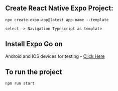 ## Create React Native Expo Project:

```
npx create-expo-app@latest app-name --template

select -> Navigation Typescript as template
```

## Install Expo Go on

Android and IOS devices for testing - [Click Here](https://expo.dev/client)

## To run the project

```
npm run start
```
